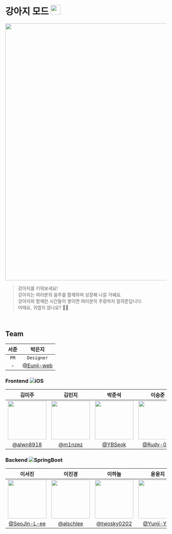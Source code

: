 # 강아지 모드 <img width="30" src="https://github.com/user-attachments/assets/87442ed6-5e83-4b09-9ee0-131f0badb183" />

<p align="center">
  <img src="https://github.com/user-attachments/assets/b006c625-49c0-42ce-8376-639652ad36f5" width="800" />
</p>

> 강아지를 키워보세요!  
> 강아지는 여러분의 음주를 함께하며 성장해 나갈 거예요.  
> 강아지와 함께한 시간들이 쌓이면 여러분의 주량까지 알려준답니다.  
> 어때요, 귀엽지 않나요? 🐶💭

<br>

## Team

| 서준 | 박은지 |
|:----:|:------:|
| `PM` | `Designer` |
| - | [@Eunji-web](https://github.com/Eunji-web) |

### Frontend ![iOS](https://img.shields.io/badge/iOS-black?style=flat&logo=apple&logoColor=white)

| 김미주 | 김민지 | 박준석 | 이승준 |
|:------:|:------:|:------:|:------:|
| <img width="120px" src="https://avatars.githubusercontent.com/alwn8918" /> | <img width="120px" src="https://avatars.githubusercontent.com/m1nzez" /> | <img width="120px" src="https://avatars.githubusercontent.com/YBSeok" /> | <img width="120px" src="https://avatars.githubusercontent.com/Rudy-009" /> |
| [@alwn8918](https://github.com/alwn8918) | [@m1nzez](https://github.com/m1nzez) | [@YBSeok](https://github.com/YBSeok) | [@Rudy-009](https://github.com/Rudy-009) |

### Backend ![SpringBoot](https://img.shields.io/badge/SpringBoot-black?style=flat&logo=springboot&logoColor=white)

| 이서진 | 이진경 | 이하늘 | 윤윤지 | 윤혜정 | 한지수 |
|:------:|:------:|:------:|:------:|:------:|:------:|
| <img width="120px" src="https://avatars.githubusercontent.com/SeoJin-L-ee" /> | <img width="120px" src="https://avatars.githubusercontent.com/alschlee" /> | <img width="120px" src="https://avatars.githubusercontent.com/twosky0202" /> | <img width="120px" src="https://avatars.githubusercontent.com/Yunji-Yun" /> | <img width="120px" src="https://avatars.githubusercontent.com/hjyoon99" /> | <img width="120px" src="https://avatars.githubusercontent.com/eldeoddt" /> |
| [@SeoJin-L-ee](https://github.com/SeoJin-L-ee) | [@alschlee](https://github.com/alschlee) | [@twosky0202](https://github.com/twosky0202) | [@Yunji-Yun](https://github.com/Yunji-Yun) | [@hjyoon99](https://github.com/hjyoon99) | [@eldeoddt](https://github.com/eldeoddt) |
